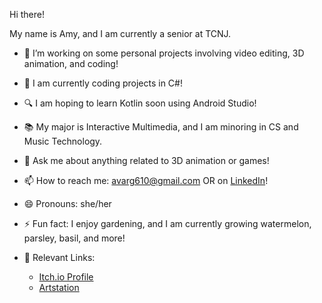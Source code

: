Hi there!

My name is Amy, and I am currently a senior at TCNJ.

- 🔭 I’m working on some personal projects involving video editing, 3D animation, and coding!

-  🌱 I am currently coding projects in C#!
- 🔍 I am hoping to learn Kotlin soon using Android Studio!
- 📚 My major is Interactive Multimedia, and I am minoring in CS and Music Technology.
- 💬 Ask me about anything related to 3D animation or games!
- 📫 How to reach me: avarg610@gmail.com OR on [LinkedIn](https://www.linkedin.com/in/vargas-amy)!
- 😄 Pronouns: she/her
- ⚡ Fun fact: I enjoy gardening, and I am currently growing watermelon, parsley, basil, and more!
- 🔗 Relevant Links:
  - [Itch.io Profile](https://a-varg.itch.io)
  - [Artstation](https://www.artstation.com/vargas-a9)

